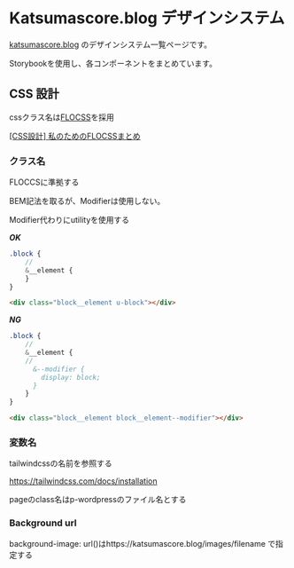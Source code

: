 # Katsumascore.blog デザインシステム

[katsumascore.blog](https://katsumascore.blog/) のデザインシステム一覧ページです。

Storybookを使用し、各コンポーネントをまとめています。

## CSS 設計

cssクラス名は[FLOCSS](https://github.com/hiloki/flocss)を採用

[[CSS設計] 私のためのFLOCSSまとめ](https://qiita.com/super-mana-chan/items/644c6827be954c8db2c0)

### クラス名

FLOCCSに準拠する

BEM記法を取るが、Modifierは使用しない。

Modifier代わりにutilityを使用する

***OK***

```sass
.block {
    //
    &__element {
    }
}
```

```html
<div class="block__element u-block"></div>
```

***NG***

```sass
.block {
    //
    &__element {
    //
      &--modifier {
        display: block;
      }
    }
}
```

```html
<div class="block__element block__element--modifier"></div>
```

### 変数名

tailwindcssの名前を参照する

https://tailwindcss.com/docs/installation

pageのclass名はp-wordpressのファイル名とする

### Background url

background-image: url()はhttps://katsumascore.blog/images/filename で指定する
